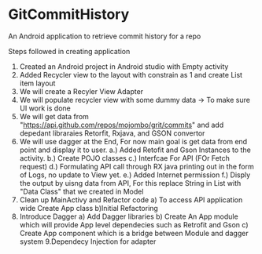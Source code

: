 # GitCommitHistory
An Android application to retrieve commit history for a repo 

Steps followed in creating application
1. Created an Android project in Android studio with Empty activity
2. Added Recycler view to the layout with constrain as 1 and create List item layout
3. We will create a Recyler View Adapter 
4. We will populate recycler view with some dummy data -> To make sure UI work is done
5. We will get data from "https://api.github.com/repos/mojombo/grit/commits" and add depedant libraraies
	Retorfit, Rxjava, and GSON convertor
6. We will use dagger at the End, For now main goal is get data from end point and display it to user.
	a.) Added Retofit and Gson Instances to the activity.
	b.) Create POJO classes
	c.) Interfcae For API (FOr Fetch request)
	d.) Formulating API call through RX java printing out in the form of Logs, no update to View yet.
	e.) Added Internet permission
	f.) Disply the output by uisng data from API, For this replace String in List with "Data Class" that we created in Model 
7. Clean up MainActivy and Refactor code
	a) To access API application wide Create App class
	b)Initial Refactoring
8. Introduce Dagger 
	a) Add Dagger libraries
	b) Create An App module which will provide App level dependecies such as Retrofit and Gson
	c) Create App component which is a bridge between Module and dagger system
9.Dependecy Injection for adapter

